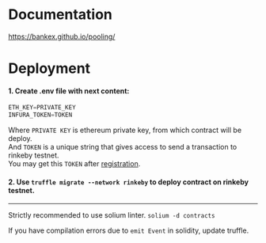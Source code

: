 # Documentation

https://bankex.github.io/pooling/

# Deployment
#### 1. Create .env file with next content:
```javascript
ETH_KEY=PRIVATE_KEY
INFURA_TOKEN=TOKEN
```
Where `PRIVATE KEY` is ethereum private key, from which contract will be deploy.                           
And `TOKEN` is a unique string that gives access to send a transaction to rinkeby testnet.             
You may get this `TOKEN` after [registration](https://infura.io/).        

#### 2. Use `truffle migrate --network rinkeby` to  deploy contract on rinkeby testnet.
---
Strictly recommended to use solium linter. `solium -d contracts`

If you have compilation errors due to `emit Event` in solidity, update truffle.
